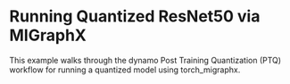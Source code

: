 

Running Quantized ResNet50 via MIGraphX
=========================================

This example walks through the dynamo Post Training Quantization (PTQ) workflow for running a quantized model using torch_migraphx.




